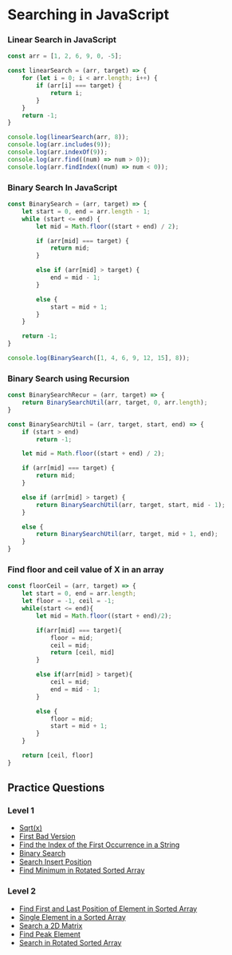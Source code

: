 # Searching in JavaScript

### Linear Search in JavaScript

```javascript
const arr = [1, 2, 6, 9, 0, -5];

const linearSearch = (arr, target) => {
    for (let i = 0; i < arr.length; i++) {
        if (arr[i] === target) {
            return i;
        }
    }
    return -1;
}

console.log(linearSearch(arr, 8));
console.log(arr.includes(9));
console.log(arr.indexOf(9));
console.log(arr.find((num) => num > 0));
console.log(arr.findIndex((num) => num < 0));
```

### Binary Search In JavaScript

```javascript
const BinarySearch = (arr, target) => {
    let start = 0, end = arr.length - 1;
    while (start <= end) {
        let mid = Math.floor((start + end) / 2);

        if (arr[mid] === target) {
            return mid;
        }

        else if (arr[mid] > target) {
            end = mid - 1;
        }

        else {
            start = mid + 1;
        }
    }

    return -1;
}

console.log(BinarySearch([1, 4, 6, 9, 12, 15], 8));
```

### Binary Search using Recursion

```javascript
const BinarySearchRecur = (arr, target) => {
    return BinarySearchUtil(arr, target, 0, arr.length);
}

const BinarySearchUtil = (arr, target, start, end) => {
    if (start > end)
        return -1;

    let mid = Math.floor((start + end) / 2);

    if (arr[mid] === target) {
        return mid;
    }

    else if (arr[mid] > target) {
        return BinarySearchUtil(arr, target, start, mid - 1);
    }

    else {
        return BinarySearchUtil(arr, target, mid + 1, end);
    }
}
```

### Find floor and ceil value of X in an array 

```javascript
const floorCeil = (arr, target) => {
    let start = 0, end = arr.length;
    let floor = -1, ceil = -1;
    while(start <= end){
        let mid = Math.floor((start + end)/2);

        if(arr[mid] === target){
            floor = mid;
            ceil = mid;
            return [ceil, mid]
        }

        else if(arr[mid] > target){
            ceil = mid;
            end = mid - 1;
        }

        else {
            floor = mid;
            start = mid + 1;
        }
    }

    return [ceil, floor]
}
```

## Practice Questions

### Level 1
- [Sqrt(x)](https://leetcode.com/problems/sqrtx/)
- [First Bad Version](https://leetcode.com/problems/first-bad-version)
- [Find the Index of the First Occurrence in a String](https://leetcode.com/problems/find-the-index-of-the-first-occurrence-in-a-string/)
- [Binary Search](https://leetcode.com/problems/binary-search)
- [Search Insert Position](https://leetcode.com/problems/search-insert-position)
- [Find Minimum in Rotated Sorted Array](https://leetcode.com/problems/find-minimum-in-rotated-sorted-array)

### Level 2
- [Find First and Last Position of Element in Sorted Array](https://leetcode.com/problems/find-first-and-last-position-of-element-in-sorted-array)
- [Single Element in a Sorted Array](https://leetcode.com/problems/single-element-in-a-sorted-array/)
- [Search a 2D Matrix](https://leetcode.com/problems/search-a-2d-matrix/)
- [Find Peak Element](https://leetcode.com/problems/find-peak-element)
- [Search in Rotated Sorted Array](https://leetcode.com/problems/search-in-rotated-sorted-array)